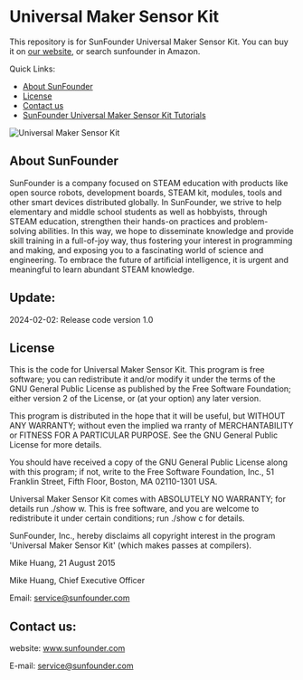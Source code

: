 # Universal Maker Sensor Kit
This repository is for SunFounder Universal Maker Sensor Kit. You can buy it on [our website](https://www.sunfounder.com/), or search sunfounder in Amazon.

Quick Links:

 * [About SunFounder](#about_sunfounder)
 * [License](#license)
 * [Contact us](#contact_us)
 * [SunFounder Universal Maker Sensor Kit Tutorials](https://docs.sunfounder.com/projects/umsk/en/latest/)

![Universal Maker Sensor Kit](https://docs.sunfounder.com/projects/umsk/en/latest/_images/universal-maker-sensor-kit-cover.png)

<a id="about_sunfounder"></a>
## About SunFounder
SunFounder is a company focused on STEAM education with products like open source robots, development boards, STEAM kit, modules, tools and other smart devices distributed globally. In SunFounder, we strive to help elementary and middle school students as well as hobbyists, through STEAM education, strengthen their hands-on practices and problem-solving abilities. In this way, we hope to disseminate knowledge and provide skill training in a full-of-joy way, thus fostering your interest in programming and making, and exposing you to a fascinating world of science and engineering. To embrace the future of artificial intelligence, it is urgent and meaningful to learn abundant STEAM knowledge.

<a id="update"></a>
## Update:
2024-02-02: Release code version 1.0

<a id="license"></a>
## License
This is the code for Universal Maker Sensor Kit.
This program is free software; you can redistribute it and/or modify it under the terms of the GNU General Public License as published by the Free Software Foundation; either version 2 of the License, or (at your option) any later version.

This program is distributed in the hope that it will be useful, but WITHOUT ANY WARRANTY; without even the implied wa rranty of MERCHANTABILITY or FITNESS FOR A PARTICULAR PURPOSE. See the GNU General Public License for more details.

You should have received a copy of the GNU General Public License along with this program; if not, write to the Free Software Foundation, Inc., 51 Franklin Street, Fifth Floor, Boston, MA 02110-1301 USA.

Universal Maker Sensor Kit comes with ABSOLUTELY NO WARRANTY; for details run ./show w. This is free software, and you are welcome to redistribute it under certain conditions; run ./show c for details.

SunFounder, Inc., hereby disclaims all copyright interest in the program 'Universal Maker Sensor Kit' (which makes passes at compilers).

Mike Huang, 21 August 2015

Mike Huang, Chief Executive Officer

Email: service@sunfounder.com

<a id="contact_us"></a>
## Contact us:
website:
    www.sunfounder.com

E-mail:
    service@sunfounder.com
